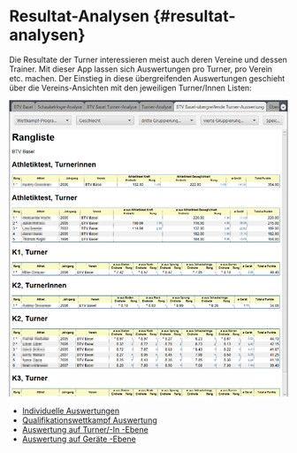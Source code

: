 # Resultat-Analysen {#resultat-analysen}

Die Resultate der Turner interessieren meist auch deren Vereine und dessen Trainer. 
Mit dieser App lassen sich Auswertungen pro Turner, pro Verein etc. machen. 
Der Einstieg in diese übergreifenden Auswertungen geschieht über die Vereins-Ansichten 
mit den jeweiligen Turner/Innen Listen:

![](/assets/resultat-analyse-1.png)

  * [Individuelle Auswertungen](individuell.md)
  * [Qualifikationswettkampf Auswertung](qualifikationswettkampf.md)
  * [Auswertung auf Turner/-In -Ebene](turner-ebene.md)
  * [Auswertung auf Geräte -Ebene](geraete-ebene.md)